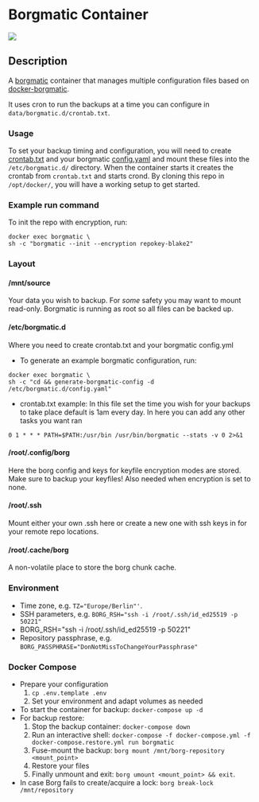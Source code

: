 # Borgmatic Container

<img src="https://github.com/witten/borgmatic/raw/master/docs/static/borgmatic.png" />

## Description

A [borgmatic](https://github.com/witten/borgmatic) container that manages multiple configuration files based on [docker-borgmatic](https://github.com/b3vis/docker-borgmatic).

It uses cron to run the backups at a time you can configure in `data/borgmatic.d/crontab.txt`.

### Usage

To set your backup timing and configuration, you will need to create [crontab.txt](data/borgmatic.d/crontab.txt) and your borgmatic [config.yaml](data/borgmatic.d/config.yaml) and mount these files into the `/etc/borgmatic.d/` directory. When the container starts it creates the crontab from `crontab.txt` and starts crond. By cloning this repo in `/opt/docker/`, you will have a working setup to get started.

### Example run command

To init the repo with encryption, run:

```
docker exec borgmatic \
sh -c "borgmatic --init --encryption repokey-blake2"
```

### Layout

#### /mnt/source

Your data you wish to backup. For _some_ safety you may want to mount read-only. Borgmatic is running as root so all files can be backed up.

#### /etc/borgmatic.d

Where you need to create crontab.txt and your borgmatic config.yml

- To generate an example borgmatic configuration, run:

```
docker exec borgmatic \
sh -c "cd && generate-borgmatic-config -d /etc/borgmatic.d/config.yaml"
```

- crontab.txt example: In this file set the time you wish for your backups to take place default is 1am every day. In here you can add any other tasks you want ran

```
0 1 * * * PATH=$PATH:/usr/bin /usr/bin/borgmatic --stats -v 0 2>&1
```

#### /root/.config/borg

Here the borg config and keys for keyfile encryption modes are stored. Make sure to backup your keyfiles! Also needed when encryption is set to none.

#### /root/.ssh

Mount either your own .ssh here or create a new one with ssh keys in for your remote repo locations.

#### /root/.cache/borg

A non-volatile place to store the borg chunk cache.

### Environment

- Time zone, e.g. `TZ="Europe/Berlin"'`.
- SSH parameters, e.g. `BORG_RSH="ssh -i /root/.ssh/id_ed25519 -p 50221"`
- BORG_RSH="ssh -i /root/.ssh/id_ed25519 -p 50221"
- Repository passphrase, e.g. `BORG_PASSPHRASE="DonNotMissToChangeYourPassphrase"`

### Docker Compose

- Prepare your configuration
  1. `cp .env.template .env`
  2. Set your environment and adapt volumes as needed
- To start the container for backup: `docker-compose up -d`
- For backup restore:
  1. Stop the backup container: `docker-compose down`
  2. Run an interactive shell: `docker-compose -f docker-compose.yml -f docker-compose.restore.yml run borgmatic`
  3. Fuse-mount the backup: `borg mount /mnt/borg-repository <mount_point>`
  4. Restore your files
  5. Finally unmount and exit: `borg umount <mount_point> && exit`.
- In case Borg fails to create/acquire a lock: `borg break-lock /mnt/repository`
